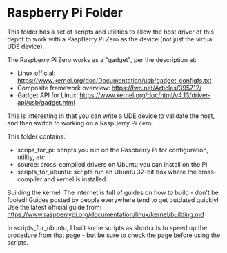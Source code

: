 # Raspberry Pi Folder


This folder has a set of scripts and utilities to allow the host driver of this depot to work
with a RaspBerry Pi Zero as the device (not just the virtual UDE device).

The Raspberry Pi Zero works as a "gadget", per the description at:
* Linux official: https://www.kernel.org/doc/Documentation/usb/gadget_configfs.txt
* Composite framework overview: https://lwn.net/Articles/395712/
* Gadget API for Linux: https://www.kernel.org/doc/html/v4.13/driver-api/usb/gadget.html


This is interesting in that you can write a UDE device to validate the host, and then
switch to working on a RaspBerry Pi Zero.


This folder contains:

* scrips_for_pi: scripts you run on the Raspberry Pi for configuration, utility, etc.
* source:  cross-compiled drivers on Ubuntu you can install on the Pi
* scripts_for_ubuntu:  scripts run an Ubuntu 32-bit box where the cross-compiler and kernel is installed.


Building the kernel:
The internet is full of guides on how to build - don't be fooled! Guides posted by people everywhere tend to get outdated quickly!
Use the latest official guide from: 
         https://www.raspberrypi.org/documentation/linux/kernel/building.md

In scripts_for_ubuntu, I built some scripts as shortcuts to speed up the procedure from that page - but be sure to check the page before using the scripts.

